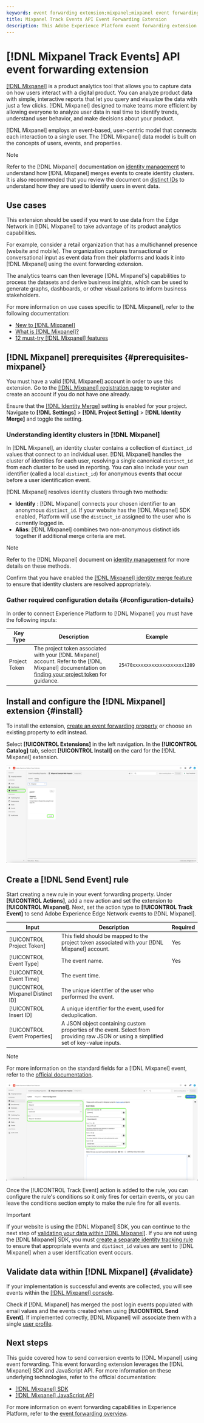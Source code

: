 ```yaml
---
keywords: event forwarding extension;mixpanel;mixpanel event forwarding extension
title: Mixpanel Track Events API Event Forwarding Extension
description: This Adobe Experience Platform event forwarding extension sends Adobe Experience Edge Network events to Mixpanel.
---
```

# [!DNL Mixpanel Track Events] API event forwarding extension

[[!DNL Mixpanel]](https://www.mixpanel.com) is a product analytics tool that allows you to capture data on how users interact with a digital product. You can analyze product data with simple, interactive reports that let you query and visualize the data with just a few clicks. [!DNL Mixpanel] designed to make teams more efficient by allowing everyone to analyze user data in real time to identify trends, understand user behavior, and make decisions about your product.

[!DNL Mixpanel] employs an event-based, user-centric model that connects each interaction to a single user. The [!DNL Mixpanel] data model is built on the concepts of users, events, and properties.

>[!NOTE]
>
>Refer to the [!DNL Mixpanel] documentation on [identity management](https://help.mixpanel.com/hc/en-us/articles/360041039771-Getting-Started-with-Identity-Management) to understand how [!DNL Mixpanel] merges events to create identity clusters. It is also recommended that you review the document on [distinct IDs](https://help.mixpanel.com/hc/en-us/articles/115004509426-Distinct-ID-Creation-JavaScript-iOS-Android-) to understand how they are used to identify users in event data.

## Use cases

This extension should be used if you want to use data from the Edge Network in [!DNL Mixpanel] to take advantage of its product analytics capabilities.

For example, consider a retail organization that has a multichannel presence (website and mobile). The organization captures transactional or conversational input as event data from their platforms and loads it into [!DNL Mixpanel] using the event forwarding extension.

The analytics teams can then leverage [!DNL Mixpanel's] capabilities to process the datasets and derive business insights, which can be used to generate graphs, dashboards, or other visualizations to inform business stakeholders.

For more information on use cases specific to [!DNL Mixpanel], refer to the following documentation:

* [New to [!DNL Mixpanel]](https://help.mixpanel.com/hc/en-us/sections/360008533532-New-to-Mixpanel)
* [What is [!DNL Mixpanel]?](https://developer.mixpanel.com/docs)
* [12 must-try [!DNL Mixpanel] features](https://mixpanel.com/blog/12-things-you-probably-didnt-know-you-could-do-with-mixpanel/)

## [!DNL Mixpanel] prerequisites {#prerequisites-mixpanel}

You must have a valid [!DNL Mixpanel] account in order to use this extension. Go to the [[!DNL Mixpanel] registration page](https://mixpanel.com/register/) to register and create an account if you do not have one already.

Ensure that the [[!DNL Identity Merge]](https://help.mixpanel.com/hc/en-us/articles/9648680824852-ID-Merge-Implementation-Best-Practices) setting is enabled for your project. Navigate to **[!DNL Settings]** > **[!DNL Project Setting]** > **[!DNL Identity Merge]** and toggle the setting.

### Understanding identity clusters in [!DNL Mixpanel]

In [!DNL Mixpanel], an identity cluster contains a collection of `distinct_id` values that connect to an individual user. [!DNL Mixpanel] handles the cluster of identities for each user, resolving a single canonical `distinct_id` from each cluster to be used in reporting. You can also include your own identifier (called a local `distinct_id`) for anonymous events that occur before a user identification event.

[!DNL Mixpanel] resolves identity clusters through two methods:

* **Identify** : [!DNL Mixpanel] connects your chosen identifier to an anonymous `distinct_id`. If your website has the [!DNL Mixpanel] SDK enabled, Platform will use the `distinct_id` assigned to the user who is currently logged in.
* **Alias**: [!DNL Mixpanel] combines two non-anonymous distinct ids together if additional merge criteria are met.

>[!NOTE]
>
>Refer to the [!DNL Mixpanel] document on [identity management](https://help.mixpanel.com/hc/en-us/articles/360041039771-Getting-Started-with-Identity-Management#user-identification) for more details on these methods.
>
>Confirm that you have enabled the [[!DNL Mixpanel] identity merge feature](#prerequisites-mixpanel) to ensure that identity clusters are resolved appropriately.

### Gather required configuration details {#configuration-details}

In order to connect Experience Platform to [!DNL Mixpanel] you must have the following inputs:

| Key Type | Description | Example |
| --- | --- | --- |
| Project Token | The project token associated with your [!DNL Mixpanel] account. Refer to the [!DNL Mixpanel] documentation on [finding your project token](https://help.mixpanel.com/hc/en-us/articles/115004502806-Find-Project-Token-) for guidance. | `25470xxxxxxxxxxxxxxxxxxx1289` |

## Install and configure the [!DNL Mixpanel] extension {#install}

To install the extension, [create an event forwarding property](../../../ui/event-forwarding/overview.md#properties) or choose an existing property to edit instead.

Select **[!UICONTROL Extensions]** in the left navigation. In the **[!UICONTROL Catalog]** tab, select **[!UICONTROL Install]** on the card for the [!DNL Mixpanel] extension.

![Installing the [!DNL Mixpanel] extension.](../../../images/extensions/server/mixpanel/install-extension.png)

## Create a [!DNL Send Event] rule

Start creating a new rule in your event forwarding property. Under **[!UICONTROL Actions]**, add a new action and set the extension to **[!UICONTROL Mixpanel]**. Next, set the action type to **[!UICONTROL Track Event]** to send Adobe Experience Edge Network events to [!DNL Mixpanel].

| Input | Description | Required |
| --- | --- | --- |
| [!UICONTROL Project Token] | This field should be mapped to the project token associated with your [!DNL Mixpanel] account. | Yes |
| [!UICONTROL Event Type] | The event name. | Yes |
| [!UICONTROL Event Time] | The event time. | |
| [!UICONTROL Mixpanel Distinct ID] | The unique identifier of the user who performed the event. | |
| [!UICONTROL Insert ID] | A unique identifier for the event, used for deduplication. | |
| [!UICONTROL Event Properties] | A JSON object containing custom properties of the event. Select from providing raw JSON or using a simplified set of key-value inputs. | |

>[!NOTE]
>
>For more information on the standard fields for a [!DNL Mixpanel] event, refer to the [official documentation](https://developer.mixpanel.com/reference/import-events#event).

![Add an event forwarding rule action configuration.](../../../images/extensions/server/mixpanel/track-event-action.png)

Once the [!UICONTROL Track Event] action is added to the rule, you can configure the rule's conditions so it only fires for certain events, or you can leave the conditions section empty to make the rule fire for all events.

>[!IMPORTANT]
>
>If your website is using the [!DNL Mixpanel] SDK, you can continue to the next step of [validating your data within [!DNL Mixpanel]](#validate). If you are not using the [!DNL Mixpanel] SDK, you must [create a separate identity tracking rule](#create-an-identity-tracking-rule) to ensure that appropriate events and `distinct_id` values are sent to [!DNL Mixpanel] when a user identification event occurs.

## Validate data within [!DNL Mixpanel] {#validate}

If your implementation is successful and events are collected, you will see events within the [[!DNL Mixpanel] console](https://help.mixpanel.com/hc/en-us/articles/4402837164948).

Check if [!DNL Mixpanel] has merged the post login events populated with email values and the events created when using **[!UICONTROL Send Event]**. If implemented correctly, [!DNL Mixpanel] will associate them with a single [user profile](https://help.mixpanel.com/hc/en-us/articles/115004501966).

## Next steps

This guide covered how to send conversion events to [!DNL Mixpanel] using event forwarding. This event forwarding extension leverages the [!DNL Mixpanel] SDK and JavaScript API. For more information on these underlying technologies, refer to the official documentation:

* [[!DNL Mixpanel] SDK](https://developer.mixpanel.com/docs/nodejs)
* [[!DNL Mixpanel] JavaScript API](https://developer.mixpanel.com/docs/javascript-full-api-reference#mixpanelidentify)

For more information on event forwarding capabilities in Experience Platform, refer to the [event forwarding overview](../../../ui/event-forwarding/overview.md).
